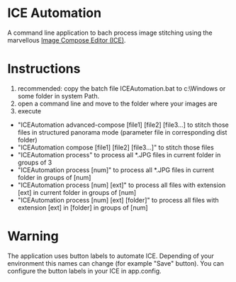 # ICE Automation

A command line application to bach process image stitching using the marvellous [Image Compose Editor (ICE)](https://www.microsoft.com/en-us/research/product/computational-photography-applications/image-composite-editor).

# Instructions

1) recommended: copy the batch file ICEAutomation.bat to c:\Windows or some folder in system Path.
2) open a command line and move to the folder where your images are
3) execute 
- "ICEAutomation advanced-compose [file1] [file2] [file3...] to stitch those files in structured panorama mode (parameter file in corresponding dist folder)
- "ICEAutomation compose [file1] [file2] [file3...]" to stitch those files
- "ICEAutomation process" to process all *.JPG files in current folder in groups of 3
- "ICEAutomation process [num]" to process all *.JPG files in current folder in groups of [num]
- "ICEAutomation process [num] [ext]" to process all files with extension [ext] in current folder in groups of [num]
- "ICEAutomation process [num] [ext] [folder]" to process all files with extension [ext] in [folder] in groups of [num]

# Warning

The application uses button labels to automate ICE. Depending of your environment this names can change (for example "Save" button).
You can configure the button labels in your ICE in app.config.

